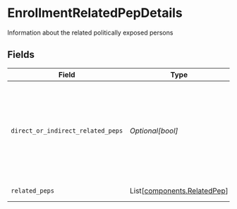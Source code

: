 # EnrollmentRelatedPepDetails

Information about the related politically exposed persons


## Fields

| Field                                                                                                 | Type                                                                                                  | Required                                                                                              | Description                                                                                           | Example                                                                                               |
| ----------------------------------------------------------------------------------------------------- | ----------------------------------------------------------------------------------------------------- | ----------------------------------------------------------------------------------------------------- | ----------------------------------------------------------------------------------------------------- | ----------------------------------------------------------------------------------------------------- |
| `direct_or_indirect_related_peps`                                                                     | *Optional[bool]*                                                                                      | :heavy_minus_sign:                                                                                    | Indication as to whether or not an account has direct or indirect related politically exposed persons | true                                                                                                  |
| `related_peps`                                                                                        | List[[components.RelatedPep](../../models/components/relatedpep.md)]                                  | :heavy_minus_sign:                                                                                    | Related Peps                                                                                          |                                                                                                       |